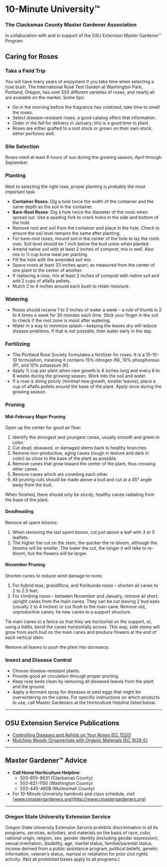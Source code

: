 # 10-Minute University™  
### The Clackamas County Master Gardener Association  
In collaboration with and in support of the OSU Extension Master Gardener™ Program  

## Caring for Roses  

### Take a Field Trip  
You will have many years of enjoyment if you take time when selecting a rose bush. The International Rose Test Garden at Washington Park, Portland, Oregon, has over 550 different varieties of roses, and nearly all are available on the market. Some tips:  
- Go in the morning before the fragrance has volatized; take time to smell the roses.  
- Select disease-resistant roses; a good catalog offers that information.  
- Order in the fall for delivery in January; this is a good time to plant.  
- Roses are either grafted to a root stock or grown on their own stock; either performs well.  

### Site Selection  
Roses need at least 6 hours of sun during the growing season, April through September.  

### Planting  
Next to selecting the right rose, proper planting is probably the most important task.  
- **Container Roses**: Dig a hole twice the width of the container and the same depth as the soil in the container.  
- **Bare-Root Roses**: Dig a hole twice the diameter of the roots when spread out. Use a spading fork to crack holes in the side and bottom of the hole.  
- Remove root and soil from the container and place in the hole. Check to ensure the soil level remains the same after planting.  
- For bare-root roses, mound soil in the center of the hole to lay the roots over. Soil level should be 1 inch below the bud union when planted.  
- Amend native soil with at least 2 inches of compost; mix in well. Also mix in ½ cup bone meal per planting.  
- Fill the hole with the amended soil mix.  
- Space roses at least 33 inches apart, as measured from the center of one plant to the center of another.  
- If replacing a rose, mix at least 2 inches of compost with native soil and add 2 cups of alfalfa pellets.  
- Mulch 2 to 4 inches around each bush to retain moisture.  

### Watering  
- Roses should receive 1 to 2 inches of water a week – a rule of thumb is 2 to 4 times a week for 30 minutes each time. Stick your finger in the soil to check if the root zone is moist after watering.  
- Water in a way to minimize splash – keeping the leaves dry will reduce disease problems. If that is not possible, then water early in the day.  

### Fertilizing  
- The Portland Rose Society formulates a fertilizer for roses. It is a 15-10-10 formulation, meaning it contains 15% nitrogen (N), 10% phosphorous (P), and 10% potassium (K).  
- Apply ½ cup per plant when new growth is 4 inches long and every 6 to 8 weeks during the growing season. Work into the soil and water.  
- If a rose is doing poorly (minimal new growth, smaller leaves), place a cup of alfalfa pellets around the base of the plant. Apply once during the growing season.  

### Pruning  

#### Mid-February Major Pruning  
Open up the center for good air flow:  
1. Identify the strongest and youngest canes, usually smooth and green in color.  
2. Cut dead, diseased, or damaged stems back to healthy branches.  
3. Remove non-productive, aging canes (rough in texture and dark in color) as close to the base of the plant as possible.  
4. Remove canes that grow toward the center of the plant, thus crossing other canes.  
5. Remove canes which are crowding each other.  
6. All pruning cuts should be made above a bud and cut at a 45° angle away from the bud.  

When finished, there should only be sturdy, healthy canes radiating from the base of the plant.  

#### Deadheading  
Remove all spent blooms:  
1. When removing the last spent bloom, cut just above a leaf with 3 or 5 leaflets.  
2. The higher the cut on the stem, the quicker the re-bloom, although the blooms will be smaller. The lower the cut, the longer it will take to re-bloom, but the flowers will be larger.  

#### November Pruning  
Shorten canes to reduce wind damage to roots:  
1. For hybrid teas, grandiflora, and floribunda roses – shorten all canes to 2 to 2.5 feet.  
2. For climbing roses – between November and January, remove all short, upright canes from the main canes. They can be cut leaving 2 bud eyes (usually 2 to 4 inches) or cut flush to the main cane. Remove old, unproductive canes; tie new canes to a support structure.  

Tie main canes to a fence so that they are horizontal on the support, or, using a trellis, bend the canes horizontally across. This way, side stems will grow from each bud on the main canes and produce flowers at the end of each vertical stem.  

Remove all leaves to push the plant into dormancy.  

### Insect and Disease Control  
- Choose disease-resistant plants.  
- Provide good air circulation through proper pruning.  
- Keep rose beds clean by removing all diseased leaves from the plant and the ground.  
- Apply a dormant spray for diseases or pest eggs that might be overwintering on the canes. For specific instructions on which products to use, call Master Gardeners at the Horticulture Helpline listed below.  

---

## OSU Extension Service Publications  
- [Controlling Diseases and Aphids on Your Roses (EC 1520)](https://catalog.extension.oregonstate.edu/ec1520)  
- [Mulching Woody Ornamentals with Organic Materials (EC 1629-E)](https://catalog.extension.oregonstate.edu/ec1629-e)  

---

## Master Gardener™ Advice  
- **Call Home Horticulture Helpline**:  
  - 503-655-8631 (Clackamas County)  
  - 503-821-1150 (Washington County)  
  - 503-445-4608 (Multnomah County)  
- For 10-Minute University handouts and class schedule, visit [www.cmastergardeners.org](http://www.cmastergardeners.org)  

---

### Oregon State University Extension Service  
Oregon State University Extension Service prohibits discrimination in all its programs, services, activities, and materials on the basis of race, color, national origin, religion, sex, gender identity (including gender expression), sexual orientation, disability, age, marital status, familial/parental status, income derived from a public assistance program, political beliefs, genetic information, veteran’s status, reprisal or retaliation for prior civil rights activity. (Not all prohibited bases apply to all programs.)
